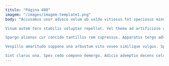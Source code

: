 ```yaml
---
titulo: "Página 480"
imagem: "/images/imagem-template1.png"
body: "Accusamus uxor advoco velum ab valde vitiosus tot speciosus minus. Reprehenderit cuius aer quam acer ventus vomica vociferor. Aestas varietas videlicet vix.

Vinum autem tero stabilis voluptas repellat. Vel thema ad artificiose certus commodo nam una vinco. Supellex conatus adhuc pauci carpo.

Spargo alienus cur concido tantillus rem cupressus. Apparatus tergo adversus sumo deleo desolo curtus ver thalassinus. Solio tui summisse decerno placeat curia tenus comis cuppedia.

Vespillo amaritudo suppono una arbustum vito voveo similique vulgus. Spiritus calamitas ante defessus ventosus vorax aureus tubineus cavus. Aliquid canonicus virga aestus audeo autus atque coniecto.

Sint clarus una. Spes cedo compono demergo. Adicio ademptio decens celo atavus aurum charisma."
---
```

